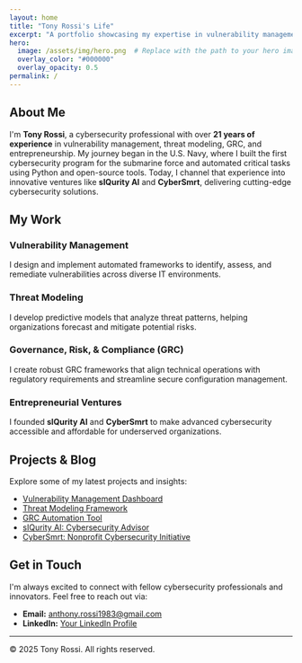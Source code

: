 ```yaml
---
layout: home
title: "Tony Rossi's Life"
excerpt: "A portfolio showcasing my expertise in vulnerability management, threat modeling, GRC, and entrepreneurship."
hero:
  image: /assets/img/hero.png  # Replace with the path to your hero image
  overlay_color: "#000000"
  overlay_opacity: 0.5
permalink: /
---
```


## About Me

I'm **Tony Rossi**, a cybersecurity professional with over **21 years of experience** in vulnerability management, threat modeling, GRC, and entrepreneurship. My journey began in the U.S. Navy, where I built the first cybersecurity program for the submarine force and automated critical tasks using Python and open-source tools. Today, I channel that experience into innovative ventures like **sIQurity AI** and **CyberSmrt**, delivering cutting-edge cybersecurity solutions.

## My Work

### Vulnerability Management
I design and implement automated frameworks to identify, assess, and remediate vulnerabilities across diverse IT environments.

### Threat Modeling
I develop predictive models that analyze threat patterns, helping organizations forecast and mitigate potential risks.

### Governance, Risk, & Compliance (GRC)
I create robust GRC frameworks that align technical operations with regulatory requirements and streamline secure configuration management.

### Entrepreneurial Ventures
I founded **sIQurity AI** and **CyberSmrt** to make advanced cybersecurity accessible and affordable for underserved organizations.

## Projects & Blog

Explore some of my latest projects and insights:

- [Vulnerability Management Dashboard](#)
- [Threat Modeling Framework](#)
- [GRC Automation Tool](#)
- [sIQurity AI: Cybersecurity Advisor](#)
- [CyberSmrt: Nonprofit Cybersecurity Initiative](#)

## Get in Touch

I'm always excited to connect with fellow cybersecurity professionals and innovators. Feel free to reach out via:

- **Email:** [anthony.rossi1983@gmail.com](mailto:anthony.rossi1983@gmail.com)
- **LinkedIn:** [Your LinkedIn Profile](https://www.linkedin.com/in/anthonyrossi1983)

---

© 2025 Tony Rossi. All rights reserved.